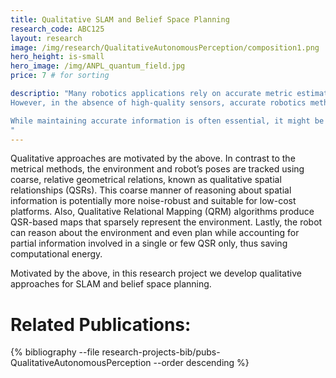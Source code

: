 ```yaml
---
title: Qualitative SLAM and Belief Space Planning
research_code: ABC125
layout: research
image: /img/research/QualitativeAutonomousPerception/composition1.png
hero_height: is-small
hero_image: /img/ANPL_quantum_field.jpg 
price: 7 # for sorting 

descriptio: "Many robotics applications rely on accurate metric estimations of the environment and robot’s location to accomplish their aims.
However, in the absence of high-quality sensors, accurate robotics methods encounter significant diﬀiculties. These methods are typically noise-sensitive and tend to accumulate errors as they rely on metrical estimates of map and robot’s trajectory. Thus, noisy measurements can significantly impair their accuracy, cause undesir- able drifts, and eventually lead to divergence if the loop-closer fails. Another concern that arises from the metric approaches is the need to maintain a dense, potentially large map representation, which often comes at the cost of substantial computational and memory resources. 

While maintaining accurate information is often essential, it might be unnecessary in some cases, and therefore a burden. For instance, consider an autonomous cleaning robot operating in a living room. A typical living room contains a relatively small number of meaningful objects. Relying on rough relative relationships between the different objects, rather than on exact metric coordinates, may be suﬀicient for the robot to maneuver within the room successfully. E.g., if the robot seeks to clean under the table, it must pass safely between the table’s legs. However, neither the exact metric coordinates of the legs nor the exact robot’s location between them is required. Moreover, in long-term autonomous navigation missions, the robot is often required to travel long distances, so relying on a small number of critical landmarks along the way might be a good enough strategy.
"
---
```


Qualitative approaches are motivated by the above. In contrast to the metrical methods, the environment and robot’s poses are tracked using coarse, relative geometrical relations, known as qualitative spatial relationships (QSRs). This coarse manner of reasoning about spatial information is potentially more noise-robust and suitable for low-cost platforms. Also, Qualitative Relational Mapping (QRM) algorithms produce QSR-based maps that sparsely represent the environment. Lastly, the robot can reason about the environment and even plan while accounting for partial information involved in a single or few QSR only, thus saving computational energy.

Motivated by the above, in this research project we develop qualitative approaches for SLAM and belief space planning.
<!-- add  youtube and bibliography Here-->

# Related Publications: 
{% bibliography --file research-projects-bib/pubs-QualitativeAutonomousPerception --order descending %}

